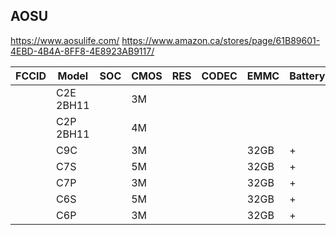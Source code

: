 AOSU
----
https://www.aosulife.com/
https://www.amazon.ca/stores/page/61B89601-4EBD-4B4A-8FF8-4E8923AB9117/

| FCCID | Model     | SOC | CMOS | RES | CODEC | EMMC | Battery | Solar | PTZ | Link | Notes |
|-------|-----------|-----|------|-----|-------|------|---------|-------|-----|------|-------|
|       | C2E 2BH11 |     | 3M   |     |       |      |         |       |     |      |       |
|       | C2P 2BH11 |     | 4M   |     |       |      |         |       |     |      |       |
|       | C9C       |     | 3M   |     |       | 32GB | +       | +     | +   |      |       |
|       | C7S       |     | 5M   |     |       | 32GB | +       | +     |     |      |       |
|       | C7P       |     | 3M   |     |       | 32GB | +       | +     |     |      |       |
|       | C6S       |     | 5M   |     |       | 32GB | +       |       |     |      |       |
|       | C6P       |     | 3M   |     |       | 32GB | +       |       |     |      |       |

